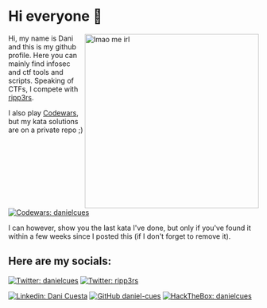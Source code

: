 <!--
**danicuestasuarez/danicuestasuarez** is a ✨ _special_ ✨ repository because its `README.md` (this file) appears on your GitHub profile.

Here are some ideas to get you started:

- 🔭 I’m currently working on ...
- 🌱 I’m currently learning ...
- 👯 I’m looking to collaborate on ...
- 🤔 I’m looking for help with ...
- 💬 Ask me about ...
- 📫 How to reach me: ...
- 😄 Pronouns: ...
- ⚡ Fun fact: ...
-->


# Hi everyone 👋 

<img src="https://i.imgur.com/2PdCJk3.gif" align="right" alt="lmao me irl" width="350">

Hi, my name is Dani and this is my github profile. Here you can mainly find infosec and ctf tools and scripts. Speaking of CTFs, I compete with [ripp3rs](https://github.com/ripp3rs).

I also play [Codewars](https://www.codewars.com/users/danielcues), but my kata solutions are on a private repo ;)

[![Codewars: danielcues](https://www.codewars.com/users/danielcues/badges/micro)](https://www.codewars.com/users/danielcues)

I can however, show you the last kata I've done, but only if you've found it within a few weeks since I posted this (if I don't forget to remove it).

<!--
<details>
  <summary><code>Don't get spoiled tho</code></summary>
<br>
 
</details>
-->

## Here are my socials:

[![Twitter: danielcues](https://img.shields.io/twitter/follow/danielcues?style=social)](https://twitter.com/danielcues)
[![Twitter: ripp3rs](https://img.shields.io/twitter/follow/ripp3rsctf?style=social)](https://twitter.com/ripp3rsctf)

[![Linkedin: Dani Cuesta](https://img.shields.io/badge/-danielcues-blue?style=flat-square&logo=Linkedin&logoColor=white&link=https://www.linkedin.com/in/danielcues/)](https://www.linkedin.com/in/danielcues/)
[![GitHub daniel-cues](https://img.shields.io/github/followers/daniel-cues?label=You%20are%20here!&style=social)](https://github.com/daniel-cues)
[![HackTheBox: danielcues](https://img.shields.io/badge/-danielcues-green?style=flat-square&logo=HackTheBox&logoColor=white&link=https://app.hackthebox.com/profile/20220)](https://app.hackthebox.com/profile/20220)
